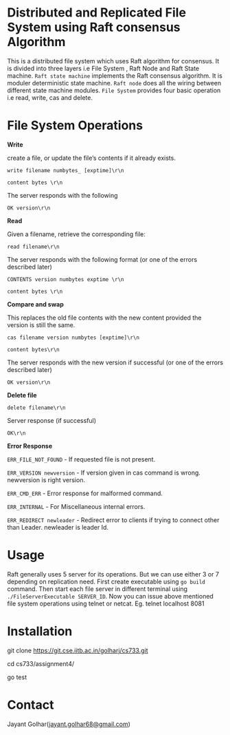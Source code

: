 # Distributed and Replicated File System using Raft consensus Algorithm

This is a distributed file system which uses Raft algorithm for consensus. It is divided into three layers i.e File System , Raft Node and Raft State machine.
`Raft state machine` implements the Raft consensus algorithm. It is moduler deterministic state machine. `Raft node` does all the wiring between different state machine modules.
`File System` provides four basic operation i.e read, write, cas and delete.

# File System Operations

**Write**

create a file, or update the file’s contents if it already exists.

`write filename numbytes_ [exptime]\r\n`

`content bytes \r\n`

The server responds with the following

`OK version\r\n`


**Read**

Given a filename, retrieve the corresponding file:

`read filename\r\n`

The server responds with the following format (or one of the errors described later)

`CONTENTS version numbytes exptime \r\n`

`content bytes \r\n`

**Compare and swap**

This replaces the old file contents with the new content provided the version is still the same.

`cas filename version numbytes [exptime]\r\n`

`content bytes\r\n`

The server responds with the new version if successful (or one of the errors described later)

`OK version\r\n`

**Delete file**

`delete filename\r\n`

Server response (if successful)

`OK\r\n`

**Error Response**

`ERR_FILE_NOT_FOUND` - If requested file is not present.

`ERR_VERSION newversion` - If version given in cas command is wrong. newversion is right version.

`ERR_CMD_ERR` - Error response for malformed command.

`ERR_INTERNAL` - For Miscellaneous internal errors.

`ERR_REDIRECT newleader` - Redirect error to clients if trying to connect other than Leader. newleader is leader Id.
# Usage

Raft generally uses 5 server for its operations. But we can use either 3 or 7 depending on replication need. First create executable using `go build` command.
Then start each file server in different terminal using `./FileServerExecutable SERVER_ID`. Now you can issue above mentioned file system operations using telnet or netcat.
Eg. telnet localhost 8081

# Installation

git clone https://git.cse.iitb.ac.in/golharj/cs733.git

cd cs733/assignment4/

go test


# Contact

Jayant Golhar(jayant.golhar68@gmail.com)
